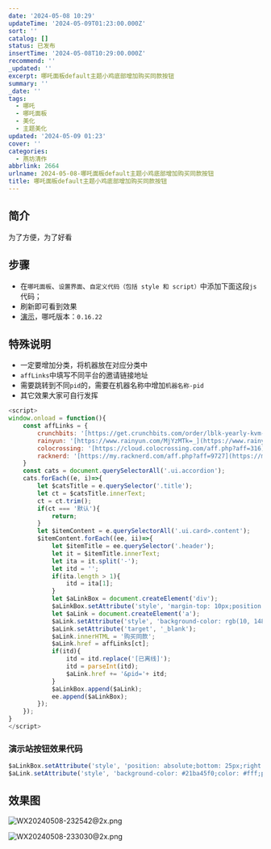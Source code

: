 ```yaml
---
date: '2024-05-08 10:29'
updateTime: '2024-05-09T01:23:00.000Z'
sort: ''
catalog: []
status: 已发布
insertTime: '2024-05-08T10:29:00.000Z'
recommend: ''
_updated: ''
excerpt: 哪吒面板default主题小鸡底部增加购买同款按钮
summary: ''
_date: ''
tags:
  - 哪吒
  - 哪吒面板
  - 美化
  - 主题美化
updated: '2024-05-09 01:23'
cover: ''
categories:
  - 燕坊清作
abbrlink: 2664
urlname: 2024-05-08-哪吒面板default主题小鸡底部增加购买同款按钮
title: 哪吒面板default主题小鸡底部增加购买同款按钮
---
```


## 简介


为了方便，为了好看


## 步骤

- 在`哪吒面板`、`设置界面`、`自定义代码（包括 style 和 script）`中添加下面这段`js`代码；
- 刷新即可看到效果
- [演示](https://nezha.887776.xyz/)，哪吒版本：`0.16.22`

## 特殊说明

- 一定要增加分类，将机器放在对应分类中
- `affLinks`中填写不同平台的邀请链接地址
- 需要跳转到不同`pid`的，需要在机器名称中增加`机器名称-pid`
- 其它效果大家可自行发挥

```javascript
<script>
window.onload = function(){
	const affLinks = {
		crunchbits: '[https://get.crunchbits.com/order/lblk-yearly-kvm-ssd-vps/84](https://get.crunchbits.com/order/lblk-yearly-kvm-ssd-vps/84)',
		rainyun: '[https://www.rainyun.com/MjYzMTk=_](https://www.rainyun.com/MjYzMTk=_)',
		colocrossing: '[https://cloud.colocrossing.com/aff.php?aff=316](https://cloud.colocrossing.com/aff.php?aff=316)',
		racknerd: '[https://my.racknerd.com/aff.php?aff=9727](https://my.racknerd.com/aff.php?aff=9727)',
	}
	const cats = document.querySelectorAll('.ui.accordion');
	cats.forEach((e, i)=>{
		let $catsTitle = e.querySelector('.title');
		let ct = $catsTitle.innerText;
		ct = ct.trim();	
		if(ct === '默认'){
			return;
		}
		let $itemContent = e.querySelectorAll('.ui.card>.content');
		$itemContent.forEach((ee, ii)=>{
			let $itemTitle = ee.querySelector('.header');
			let it = $itemTitle.innerText;
			let ita = it.split('-');
			let itd = '';
			if(ita.length > 1){
				itd = ita[1];
			}
			let $aLinkBox = document.createElement('div');
			$aLinkBox.setAttribute('style', 'margin-top: 10px;position: absolute;bottom: 5px;right: 10px;');
			let $aLink = document.createElement('a');
			$aLink.setAttribute('style', 'background-color: rgb(10, 148, 242);color:white;padding: 3px 10px;border-radius: 5px;');
			$aLink.setAttribute('target', '_blank');
			$aLink.innerHTML = '购买同款';
			$aLink.href = affLinks[ct];
			if(itd){
				itd = itd.replace('[已离线]');
				itd = parseInt(itd);
				$aLink.href += '&pid='+ itd;
			}
			$aLinkBox.append($aLink);
			ee.append($aLinkBox);
		});
	});
}
</script>
```


### 演示站按钮效果代码


```javascript
$aLinkBox.setAttribute('style', 'position: absolute;bottom: 25px;right: 10px;');
$aLink.setAttribute('style', 'background-color: #21ba45f0;color: #fff;padding: 3px 10px;border-radius: 100px;box-shadow: 0 1px 2px 0 rgba(34, 36, 38, .15), 0 0 0 1px rgba(34, 36, 38, .15)');
```


## 效果图


![WX20240508-232542@2x.png](https://image.bmqy.net/upload/bc4506b1d3f527b215c8d1e53600221b.png)


![WX20240508-233030@2x.png](https://image.bmqy.net/upload/46adec9c6a9d7752a53ddd3d9309639a.png)

